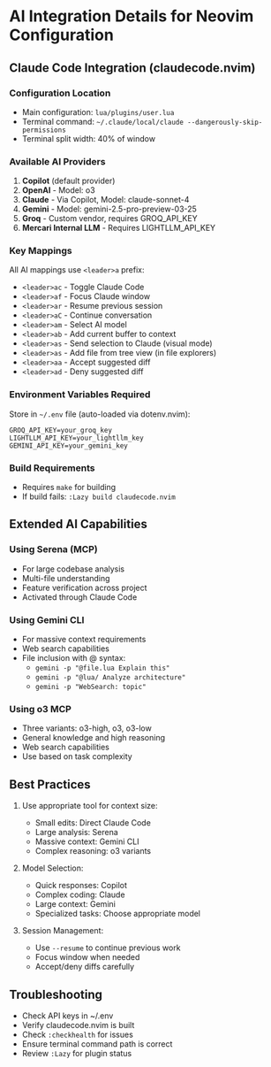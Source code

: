 # AI Integration Details for Neovim Configuration

## Claude Code Integration (claudecode.nvim)

### Configuration Location
- Main configuration: `lua/plugins/user.lua`
- Terminal command: `~/.claude/local/claude --dangerously-skip-permissions`
- Terminal split width: 40% of window

### Available AI Providers
1. **Copilot** (default provider)
2. **OpenAI** - Model: o3
3. **Claude** - Via Copilot, Model: claude-sonnet-4  
4. **Gemini** - Model: gemini-2.5-pro-preview-03-25
5. **Groq** - Custom vendor, requires GROQ_API_KEY
6. **Mercari Internal LLM** - Requires LIGHTLLM_API_KEY

### Key Mappings
All AI mappings use `<leader>a` prefix:
- `<leader>ac` - Toggle Claude Code
- `<leader>af` - Focus Claude window
- `<leader>ar` - Resume previous session
- `<leader>aC` - Continue conversation
- `<leader>am` - Select AI model
- `<leader>ab` - Add current buffer to context
- `<leader>as` - Send selection to Claude (visual mode)
- `<leader>as` - Add file from tree view (in file explorers)
- `<leader>aa` - Accept suggested diff
- `<leader>ad` - Deny suggested diff

### Environment Variables Required
Store in `~/.env` file (auto-loaded via dotenv.nvim):
```
GROQ_API_KEY=your_groq_key
LIGHTLLM_API_KEY=your_lightllm_key
GEMINI_API_KEY=your_gemini_key
```

### Build Requirements
- Requires `make` for building
- If build fails: `:Lazy build claudecode.nvim`

## Extended AI Capabilities

### Using Serena (MCP)
- For large codebase analysis
- Multi-file understanding
- Feature verification across project
- Activated through Claude Code

### Using Gemini CLI
- For massive context requirements
- Web search capabilities
- File inclusion with @ syntax:
  - `gemini -p "@file.lua Explain this"`
  - `gemini -p "@lua/ Analyze architecture"`
  - `gemini -p "WebSearch: topic"`

### Using o3 MCP
- Three variants: o3-high, o3, o3-low
- General knowledge and high reasoning
- Web search capabilities
- Use based on task complexity

## Best Practices
1. Use appropriate tool for context size:
   - Small edits: Direct Claude Code
   - Large analysis: Serena
   - Massive context: Gemini CLI
   - Complex reasoning: o3 variants

2. Model Selection:
   - Quick responses: Copilot
   - Complex coding: Claude
   - Large context: Gemini
   - Specialized tasks: Choose appropriate model

3. Session Management:
   - Use `--resume` to continue previous work
   - Focus window when needed
   - Accept/deny diffs carefully

## Troubleshooting
- Check API keys in ~/.env
- Verify claudecode.nvim is built
- Check `:checkhealth` for issues
- Ensure terminal command path is correct
- Review `:Lazy` for plugin status